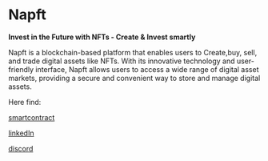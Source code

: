 # Napft

**Invest in the Future with NFTs - Create  & Invest smartly**

Napft is a blockchain-based platform that enables users to  Create,buy, sell, and trade digital assets like NFTs. With its innovative technology and user-friendly interface, Napft allows users to access a wide range of digital asset markets, providing a secure and convenient way to store and manage digital assets.

Here find:

[smartcontract](https://mumbai.polygonscan.com/address/0xA149eae19266e92aC3060DA3827013164417adE1) 

[linkedIn](https://www.linkedin.com/company/89975282)

[discord](https://discord.gg/9zJ8C4FK)